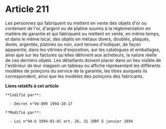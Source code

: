 # Article 211

Les personnes qui fabriquent ou mettent en vente des objets d'or ou contenant de l'or, d'argent ou de platine soumis à la
réglementation en matière de garantie et qui fabriquent ou mettent en vente, en même temps, et dans le même local, des objets
en métaux divers, doublés, plaqués, dorés, argentés, platinés ou non, sont tenues d'indiquer, de façon apparente, dans les
vitrines d'exposition, sur les catalogues et emballages, ainsi que sur les factures qu'elles délivrent aux acheteurs, la
nature réelle de ces derniers objets. Les détaillants doivent placer dans un lieu visible de l'extérieur de leur magasin un
tableau ou affiche représentant les différents modèles de poinçons du service de la garantie, les titres auxquels ils
correspondent, ainsi que les modèles des poinçons des fabricants.

**Liens relatifs à cet article**

	**Codifié par**:

	  - Décret n°94-899 1994-10-17

	**Modifié par**:

	  - Loi n°94-6 1994-01-01 art. 26, 31 JORF 5 janvier 1994
